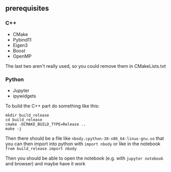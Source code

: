 ## prerequisites
### C++
- CMake
- Pybind11
- Eigen3
- Boost
- OpenMP

The last two aren't really used, so you could remove them in CMakeLists.txt

### Python
- Jupyter
- ipywidgets


To build the C++ part do something like this:
```
mkdir build_release
cd build_release
cmake -DCMAKE_BUILD_TYPE=Release ..
make -j
```

Then there should be a file like `nbody.cpython-38-x86_64-linux-gnu.so` that you can then import into python with `import nbody` or like in the notebook `from build_release import nbody`

Then you should be able to open the notebook (e.g. with `jupyter notebook` and browser) and maybe have it work
